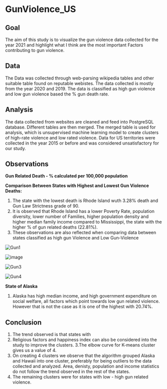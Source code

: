 # GunViolence_US

## Goal

The aim of this study is to visualize the gun violence data collected for the year 2021 and highlight what I think are the most important Factors contributing to gun violence.

## Data

The Data was collected through web-parsing wikipedia tables and other suitable table found on reputable webistes. The data collected is mostly from the year 2020 and 2019. The data is classified as high gun violence and low gun violence based the % gun death rate.

## Analysis

The data collected from websites are cleaned and feed into PostgreSQL database. Different tables are then merged. The merged table is used for analysis, which is unsupervised machine learning model to create clusters of high-rate violence and low rated violence.
Data for US territories were collected in the year 2015 or before and was considered unsatisfactory for our study.

## Observations

**Gun Related Death - % calculated per 100,000 population**

**Comparison Between States with Highest and Lowest Gun Violence Deaths:**

1. The state with the lowest death is Rhode Island wuth 3.28% death and Gun Law Strictness grade of 90.
2. It is observed that Rhode Island has a lower Poverty Rate, population diversity, lower number of Families, higher population density and higher median family income compared to Mississippi, the state with the higher % of gun related deaths (22.81%).
3. These observations are also reflected when comparing data between states classified as high gun Violence and Low Gun-Violence

![Gun1](https://user-images.githubusercontent.com/100053788/235381271-c84fd330-ffd2-481e-9e9a-f7512b0c356a.png)


![image](https://user-images.githubusercontent.com/100053788/235382074-6736990d-66cd-49d1-a004-6f96dc6fd6f7.png)


![Gun3](https://user-images.githubusercontent.com/100053788/235381859-3a0ea983-1bf6-470b-b94e-5cc32e6b437b.png)


![Gun4](https://user-images.githubusercontent.com/100053788/235381875-3027437c-f3c0-4237-b0fa-a13b70a71dec.png)
      

**State of Alaska**

1. Alaska has high median income, and high government expenditure on social welfare, all factors which point towards low gun related violence. However that is not the case as it is one of the highest with 20.74%.


## Conclusion

1. The trend observed is that states with 
2. Religious factors and happiness index can also be considered into the study to improve the clusters.
3.The elbow curve for K-means cluster gives us a value of 4.
4. On creating 4 clusters we observe that the algorithm grouped Alaska and Hawaii into one cluster, preferably for being outliers to the data collected and analyzed. Area, denisty, population and income statistics do not follow the trend observed in the rest of the states.
5. The remaining clusters were for states with low - high gun related violence.
